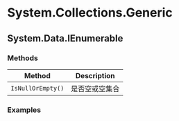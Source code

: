 # System.Collections.Generic

## System.Data.IEnumerable

### Methods

| Method            | Description    |
| ----------------- | -------------- |
| `IsNullOrEmpty()` | 是否空或空集合 |

### Examples

```C#

```
